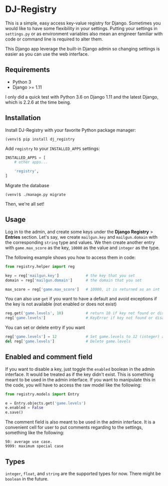 # DJ-Registry
This is a simple, easy access key-value registry for Django. Sometimes you would like to have some flexibility in your settings.
Putting your settings in `settings.py` or as environment variables also mean an engineer familiar with code or command line is required to alter them.

This Django app leverage the built-in Django admin so changing settings is easier as you can use the web interface.

## Requirements
* Python 3
* Django >= 1.11

I only did a quick test with Python 3.6 on Django 1.11 and the latest Django, which is 2.2.6 at the time being.

## Installation

Install DJ-Registry with your favorite Python package manager:

```
(venv)$ pip install dj_registry
```

Add `registry` to your `INSTALLED_APPS` settings:

```py
INSTALLED_APPS = [
    # other apps...

    'registry',
]
```

Migrate the database

```
(venv)$ ./manage.py migrate
```

Then, we're all set!

## Usage

Log in to the admin, and create some keys under the **Django Registry** > **Entries** section. Let's say, we create `mailgun.key` and `mailgun.domain` with the corresponding `string` type and values.
We then create another entry with `game.max_score` as the key, `10000` as the value and `integer` as the type.

The following example shows you how to access them in code:

```py
from registry.helper import reg

key = reg['mailgun.key']            # the key that you set
domain = reg['mailgun.domain']      # the domain that you set

max_score = reg['game.max_score']   # 10000, it is returned as an int
```

You can also use `get` if you want to have a default and avoid exceptions if the key is not available (not enabled or does not exist)

```py
reg.get('game.levels', 10)          # return 10 if key not found or disabled
reg['game.levels']                  # KeyError if key not found or disabled
```

You can set or delete entry if you want
```py
reg['game.levels'] = 12             # Set game.levels to 12 (integer) and save
del reg['game.levels']              # Delete game.levels
```

## Enabled and comment field
If you want to disable a key, just toggle the `enabled` boolean in the admin interface. It would be treated as if the key didn't exist. This is something meant to be used in the admin interface.
If you want to manipulate this in the code, you will have to access the raw model like the following:

```py
from registry.models import Entry

e = Entry.objects.get('game.levels')
e.enabled = False
e.save()
```

The comment field is also meant to be used in the admin interface. It is a convenient cell for user to put comments regarding to the settings, something like the following:

```
50: average use case.
9999: maximum special case
```

## Types
`integer`, `float`, and `string` are the supported types for now. There might be `boolean` in the future.
